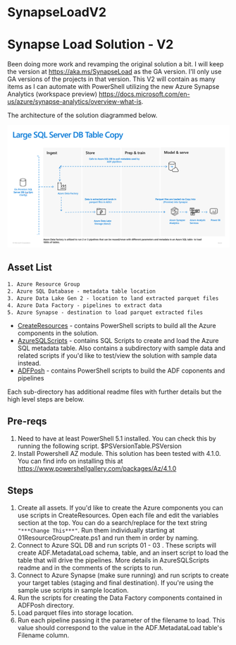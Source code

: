 # SynapseLoadV2

# Synapse Load Solution - V2 
Been doing more work and revamping the original solution a bit.  I will keep the version at https://aka.ms/SynapseLoad as the GA version.  I'll only use GA versions of the projects in that version.  This V2 will contain as many items as I can automate with PowerShell utilizing the new Azure Synapse Analytics (workspace preview) https://docs.microsoft.com/en-us/azure/synapse-analytics/overview-what-is.  
	
The architecture of the solution diagrammed below.  

![alt text](https://github.com/hfoley/EDU/blob/master/images/SynapseLoadArchitecture.png?raw=true)

## Asset List 
	1. Azure Resource Group
	2. Azure SQL Database - metadata table location 
	3. Azure Data Lake Gen 2 - location to land extracted parquet files 
	4. Azure Data Factory - pipelines to extract data 
	5. Azure Synapse - destination to load parquet extracted files 

* [CreateResources](https://github.com/hfoley/SynapseLoad/tree/master/CreateResources)   - contains PowerShell scripts to build all the Azure components in the solution. 
* [AzureSQLScripts](https://github.com/hfoley/SynapseLoad/tree/master/AzureSQLScripts)   - contains SQL Scripts to create and load the Azure SQL metadata table.  Also contains a subdirectory with sample data and related scripts if you'd like to test/view the solution with sample data instead.  
* [ADFPosh](https://github.com/hfoley/SynapseLoad/tree/master/ADFPosh)  - contains PowerShell scripts to build the ADF coponents and pipelines 

Each sub-directory has additional readme files with further details but the high level steps are below.  

## Pre-reqs
1. Need to have at least PowerShell 5.1 installed.  You can check this by running the following script. 
	$PSVersionTable.PSVersion
2. Install Powershell AZ module.  This solution has been tested with 4.1.0.  You can find info on installing this at https://www.powershellgallery.com/packages/Az/4.1.0

## Steps
1. Create all assets.  If you'd like to create the Azure components you can use scripts in CreateResources.   Open each file and edit the variables section at the top.  You can do a search/replace for the text string `"***Change This***"`.  Run them individually starting at 01ResourceGroupCreate.ps1 and run them in order by naming. 
2. Connect to Azure SQL DB and run scripts 01  - 03 .  These scripts will create ADF.MetadataLoad schema, table, and an insert script to load the table that will drive the pipelines.  More details in AzureSQLScripts readme and in the comments of the scripts to run. 
3. Connect to Azure Synapse (make sure running) and run scripts to create your target tables (staging and final destination).  If you're using the sample use scripts in sample location.   
4. Run the scripts for creating the Data Factory components contained in ADFPosh directory.  
5. Load parquet files into storage location. 
6. Run each pipeline passing it the parameter of the filename to load.  This value should correspond to the value in the ADF.MetadataLoad table's Filename column.  



		

	
	

